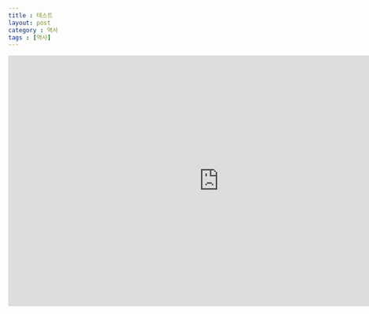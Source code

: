 ```yaml
---
title : 테스트
layout: post
category : 역사
tags : [역사]
---
```

<dl>
<iframe width="854" height="510" src="https://www.youtube.com/embed/3uVnUDz8KmA" frameborder="0" allowfullscreen></iframe>
</dl>
